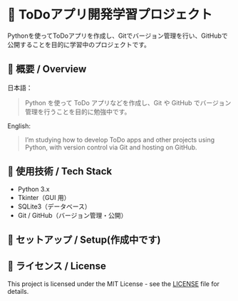 # 📝 ToDoアプリ開発学習プロジェクト

Pythonを使ってToDoアプリを作成し、Gitでバージョン管理を行い、GitHubで公開することを目的に学習中のプロジェクトです。

## 📖 概要 / Overview

日本語：
> Python を使って ToDo アプリなどを作成し、Git や GitHub でバージョン管理を行うことを目的に勉強中です。

English:
> I’m studying how to develop ToDo apps and other projects using Python, with version control via Git and hosting on GitHub.

## 🚀 使用技術 / Tech Stack

- Python 3.x
- Tkinter（GUI 用）
- SQLite3（データベース）
- Git / GitHub（バージョン管理・公開）

## 🔧 セットアップ / Setup(作成中です)

## 📄 ライセンス / License

This project is licensed under the MIT License - see the [LICENSE](./LICENSE) file for details.
